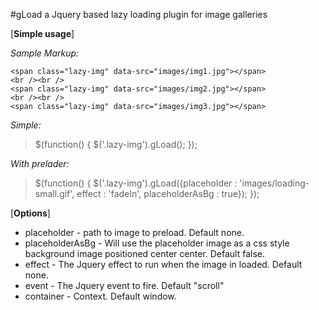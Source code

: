 #gLoad a Jquery based lazy loading plugin for image galleries

[**Simple usage**]

*Sample Markup:*
~~~~
<span class="lazy-img" data-src="images/img1.jpg"></span>
<br /><br />
<span class="lazy-img" data-src="images/img2.jpg"></span>
<br /><br />
<span class="lazy-img" data-src="images/img3.jpg"></span>
~~~~

*Simple:*
> $(function() {
>    $('.lazy-img').gLoad();
> });

*With prelader:*
> $(function() {
>    $('.lazy-img').gLoad({placeholder : 'images/loading-small.gif', effect : 'fadeIn', placeholderAsBg : true});
> });

[**Options**]

* placeholder - path to image to preload. Default none.
* placeholderAsBg - Will use the placeholder image as a css style background image positioned center center. Default false.
* effect - The Jquery effect to run when the image in loaded. Default none.
* event - The Jquery event to fire. Default "scroll"
* container - Context. Default window.
